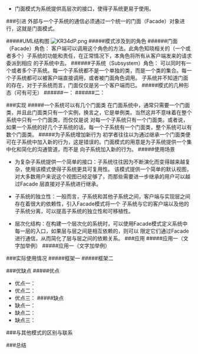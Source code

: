 - 门面模式为系统提供高层次的接口，使得子系统更易于使用。

###引进
外部与一个子系统的通信必须通过一个统一的门面（Facade）对象进行，这就是门面模式。

#####UML结构图
![KR34dP.png](https://s2.ax1x.com/2019/10/29/KR34dP.png)
#####模式涉及到的角色
######门面（Facade）角色：
客户端可以调用这个角色的方法。此角色知晓相关的（一个或者多个）子系统的功能和责任，在正常情况下，本角色将所有从客户端发来的请求委派到相应
的子系统中去。
######子系统（Subsystem）角色：
可以同时有一个或者多个子系统。每一个子系统都不是一个单独的类，而是一个类的集合。每一个子系统都可以被客户端直接调用，或者被门面角色调用。
子系统并不知道门面的存在，对于子系统而言，门面仅仅是另一个客户端而已。
#####模式的几种形态（可有可无）
######一：
######二：

###实现
#####一个系统可以有几个门面类
在门面系统中，通常只需要一个门面类，并且此门面类只有一个实例，换言之，它是单例类。当然这并不意味着在整个系统中只有一个门面类，而仅仅是说
对每一个子系统只有一个门面类。或者说，如果一个系统的好几个子系统的话，每一个子系统有一个门面类，整个系统可以有数个门面类。
#####为子系统增加新行为
初学者往往以为通过继承一个门面类便可在子系统中加入新的行为，这是错误的。门面模式的用意是为子系统提供一个集中化和简化的沟通管道，而不是
向子系统加入新的行为。
#####使用场景
- 为复杂子系统提供一个简单的接口：子系统往往因为不断演化而变得越来越复杂，使用该模式使得子系统更具可复用性。
  该模式提供一个简单的默认视图，对大多数用户来说这个视图已经足够了，而那些需要进一步继承的用户可以越过Facade
  层直接对子系统进行继承。
  
- 子系统的独立性：一般而言，子系统和其他子系统之间，客户端与实现层之间存在着很大的依赖性，引入Facade模式将一个
  子系统与它的客户端以及他的子系统分离，可以提高子系统的独立性和可移植性。
  
- 层次化结构：在构建一个层次化的系统时，可以使用Facade模式定义系统中每一层的入口，如果层与层之间是相互依赖的，则可以
  限定它们通过Facade进行通信，从而简化了层与层之间的依赖关系。
###应用
#####应用一（文字加举例）
#####应用一（文字加举例）

###实际使用情况
#####框架一
#####框架二

###优缺点
#####优点
- 优点一：
- 优点二：
- 优点三：
#####缺点
- 缺点一：
- 缺点二：
- 缺点三：

###与其他模式的区别与联系

###总结




